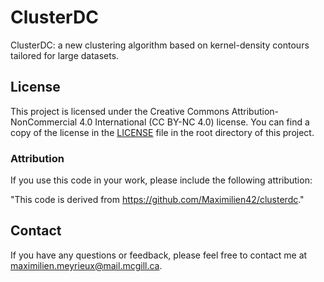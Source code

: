 # ClusterDC
ClusterDC: a new clustering algorithm based on kernel-density contours tailored for large datasets.

## License

This project is licensed under the Creative Commons Attribution-NonCommercial 4.0 International (CC BY-NC 4.0) license. You can find a copy of the license in the [LICENSE](LICENSE) file in the root directory of this project.

### Attribution

If you use this code in your work, please include the following attribution:

"This code is derived from https://github.com/Maximilien42/clusterdc."

## Contact

If you have any questions or feedback, please feel free to contact me at maximilien.meyrieux@mail.mcgill.ca.
